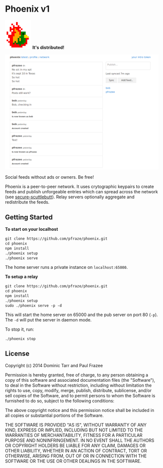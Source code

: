 Phoenix v1
==========

![phoenix](phoenix.png) **It's distributed!**

![screenshot](img/readme-screenshot1.png)

Social feeds without ads or owners. Be free!

Phoenix is a peer-to-peer network. It uses crytographic keypairs to create feeds and publish unforgeable entries which can spread across the network (see [secure-scuttlebutt](https://github.com/dominictarr/secure-scuttlebutt)). Relay servers optionally aggregate and redistribute the feeds.

## Getting Started

**To start on your localhost**

```
git clone https://github.com/pfraze/phoenix.git
cd phoenix
npm install
./phoenix setup
./phoenix serve
```

The home server runs a private instance on `localhost:65000`.

**To setup a relay**

```
git clone https://github.com/pfraze/phoenix.git
cd phoenix
npm install
./phoenix setup
sudo ./phoenix serve -p -d
```

This will start the home server on 65000 and the pub server on port 80 (`-p`). The `-d` will put the server in daemon mode.

To stop it, run:

```
./phoenix stop
```

## License

Copyright (c) 2014 Dominic Tarr and Paul Frazee

Permission is hereby granted, free of charge, to any person obtaining
a copy of this software and associated documentation files (the
"Software"), to deal in the Software without restriction, including
without limitation the rights to use, copy, modify, merge, publish,
distribute, sublicense, and/or sell copies of the Software, and to
permit persons to whom the Software is furnished to do so, subject to
the following conditions:

The above copyright notice and this permission notice shall be
included in all copies or substantial portions of the Software.

THE SOFTWARE IS PROVIDED "AS IS", WITHOUT WARRANTY OF ANY KIND,
EXPRESS OR IMPLIED, INCLUDING BUT NOT LIMITED TO THE WARRANTIES OF
MERCHANTABILITY, FITNESS FOR A PARTICULAR PURPOSE AND
NONINFRINGEMENT. IN NO EVENT SHALL THE AUTHORS OR COPYRIGHT HOLDERS BE
LIABLE FOR ANY CLAIM, DAMAGES OR OTHER LIABILITY, WHETHER IN AN ACTION
OF CONTRACT, TORT OR OTHERWISE, ARISING FROM, OUT OF OR IN CONNECTION
WITH THE SOFTWARE OR THE USE OR OTHER DEALINGS IN THE SOFTWARE.